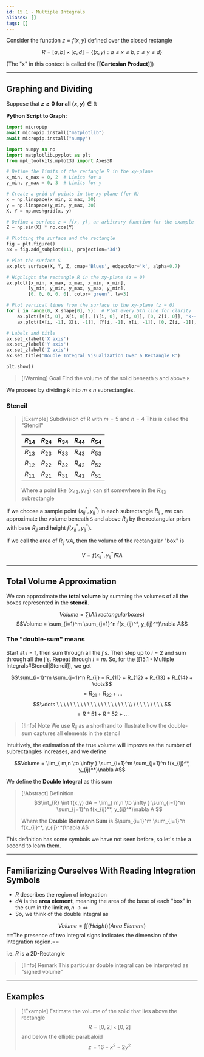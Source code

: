 ```yaml
---
id: 15.1 - Multiple Integrals
aliases: []
tags: []
---
```


Consider the function $z=f(x,y)$ defined over the closed rectangle

$$R = [a,b] \times [c,d] = \{ (x,y) : a \leq x \leq b, c \leq y \leq d \}  $$

(The "x" in this context is called the **[[Cartesian Product]]**)

---

## Graphing and Dividing

Suppose that **$z \geq 0$ for all $(x,y) \in \mathbb{R}$**

**Python Script to Graph:**

```python
import micropip
await micropip.install("matplotlib")
await micropip.install("numpy")

import numpy as np
import matplotlib.pyplot as plt
from mpl_toolkits.mplot3d import Axes3D

# Define the limits of the rectangle R in the xy-plane
x_min, x_max = 0, 2  # Limits for x
y_min, y_max = 0, 3  # Limits for y

# Create a grid of points in the xy-plane (for R)
x = np.linspace(x_min, x_max, 30)
y = np.linspace(y_min, y_max, 30)
X, Y = np.meshgrid(x, y)

# Define a surface z = f(x, y), an arbitrary function for the example
Z = np.sin(X) * np.cos(Y)

# Plotting the surface and the rectangle
fig = plt.figure()
ax = fig.add_subplot(111, projection='3d')

# Plot the surface S
ax.plot_surface(X, Y, Z, cmap='Blues', edgecolor='k', alpha=0.7)

# Highlight the rectangle R in the xy-plane (z = 0)
ax.plot([x_min, x_max, x_max, x_min, x_min],
        [y_min, y_min, y_max, y_max, y_min],
        [0, 0, 0, 0, 0], color='green', lw=3)

# Plot vertical lines from the surface to the xy-plane (z = 0)
for i in range(0, X.shape[0], 5):  # Plot every 5th line for clarity
    ax.plot([X[i, 0], X[i, 0]], [Y[i, 0], Y[i, 0]], [0, Z[i, 0]], 'k--', lw=1)
    ax.plot([X[i, -1], X[i, -1]], [Y[i, -1], Y[i, -1]], [0, Z[i, -1]], 'k--', lw=1)

# Labels and title
ax.set_xlabel('X axis')
ax.set_ylabel('Y axis')
ax.set_zlabel('Z axis')
ax.set_title('Double Integral Visualization Over a Rectangle R')

plt.show()

```

> [!Warning] Goal
> Find the volume of the solid beneath `S` and above `R`

We proceed by dividing `R` into $m \times n$ subrectangles.

### Stencil

> [!Example] Subdivision of R with $m=5$ and $n=4$
> This is called the "Stencil"
>
> | $R_{14}$ | $R_{24}$ | $R_{34}$ | $R_{44}$ | $R_{54}$ |
> | -------- | -------- | -------- | -------- | -------- |
> | $R_{13}$ | $R_{23}$ | $R_{33}$ | $R_{43}$ | $R_{53}$ |
> | $R_{12}$ | $R_{22}$ | $R_{32}$ | $R_{42}$ | $R_{52}$ |
> | $R_{11}$ | $R_{21}$ | $R_{31}$ | $R_{41}$ | $R_{51}$ |
>
> Where a point like $(x_{43},y_{43})$ can sit somewhere in the $R_{43}$ subrectangle

If we choose a sample point $(x_{ij}^*,y_{ij}^*)$ in each subrectangle $R_{ij}$ , we can approximate the volume beneath `S` and above $R_{ij}$ by the rectangular prism with base $R_{ij}$ and height $f(x_{ij}^*, y_{ij}^*)$.

If we call the area of $R_{ij}$ $\nabla A$, then the volume of the rectangular "box" is

$$V = f(x_{ij}^*,y_{ij}^*)\nabla A$$

---

## Total Volume Approximation

We can approximate the **total volume** by summing the volumes of all the boxes represented in the **stencil**.

$$Volume = \sum(All\ rectangular boxes)$$
$$Volume = \sum_{i=1}^m \sum_{j=1}^n f(x_{ij}^*, y_{ij}^*)\nabla A$$

### The "double-sum" means

Start at $i=1$, then sum through all the j's. Then step up to $i=2$ and sum through all the j's. Repeat through $i=m$. So, for the [[15.1 - Multiple Integrals#Stencil|Stencil]], we get

$$\sum_{i=1}^m \sum_{j=1}^n R_{ij} = R_{11} + R_{12} + R_{13} + R_{14} + \dots$$
$$= R_{21} + R_{22} + \dots$$
$$\vdots \ \ \ \ \ \ \ \ \ \ \ \ \ \ \ \ \ \ \ \ \ \\ \ \ \ \ \ \ \ \ \ $$
$$= R*{51} + R*{52} + \dots$$

> [!Info] Note
> We use $R_{ij}$ as a shorthand to illustrate how the double-sum captures all elements in the stencil

Intuitively, the estimation of the true volume will improve as the number of subrectangles increases, and we define

$$Volume = \lim_{ m,n \to \infty } \sum_{i=1}^m \sum_{j=1}^n f(x_{ij}^*, y_{ij}^*)\nabla A$$

We define the **Double Integral** as this sum

> [!Abstract] Definition
> $$\int_{R} \int f(x,y) dA = \lim_{ m,n \to \infty } \sum_{i=1}^m \sum_{j=1}^n f(x_{ij}^*, y_{ij}^*)\nabla A $$
>
> Where the **Double Rienmann Sum** is $\sum_{i=1}^m \sum_{j=1}^n f(x_{ij}^*, y_{ij}^*)\nabla A$

This definition has some symbols we have not seen before, so let's take a second to learn them.

---

## Familiarizing Ourselves With Reading Integration Symbols

- $R$ describes the region of integration
- $dA$ is the **area element**, meaning the area of the base of each "box" in the sum in the limit $m,n \rightarrow \infty$
- So, we think of the double integral as

$$Volume = \int \int (Height)(Area\ Element)$$
==The presence of two integral signs indicates the dimension of the integration region.==

i.e. $R$ is a 2D-Rectangle

> [!Info] Remark
> This particular double integral can be interpreted as "signed volume"

---

## Examples

> [!Example]
> Estimate the volume of the solid that lies above the rectangle $$R = [0,2] \times [0,2]$$ and below the elliptic parabaloid $$z = 16-x^2-2y^2$$
